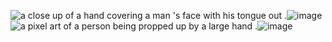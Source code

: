 <img src="https://media.tenor.com/0k9J2KavW1cAAAAi/gojo-nah-id-win.gif" alt="a close up of a hand covering a man &#39;s face with his tongue out ."/>![image](https://github.com/user-attachments/assets/f74c4574-0b38-46bd-a753-1227a3dd4029)
<img src="https://media.tenor.com/CJh287EGLzQAAAAi/suguru-geto.gif" alt="a pixel art of a person being propped up by a large hand ."/>![image](https://github.com/user-attachments/assets/5b2a1a95-81ed-4af0-b3d3-0219fb46d0cd)
